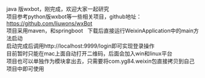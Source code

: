 java 版wxbot，刚完成，欢迎大家一起研究  
项目参考python版wxbot等一些相关项目，github地址：https://github.com/liuwons/wxBot  
项目采用maven，和springboot  
下载后直接运行WeixinApplication中的main方法启动  
启动完成后调用http://localhost:9999/login即可实现登录操作  
目前暂时只能在mac上面自动打开二维码，后面会加入win和linux平台  
项目也可以单独作为模块拿出去，只需要将com.yg84.weixin包直接拷贝到自己项目中即可使用
